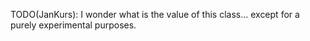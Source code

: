 TODO(JanKurs): I wonder what is the value of this class... except for a purely experimental purposes.